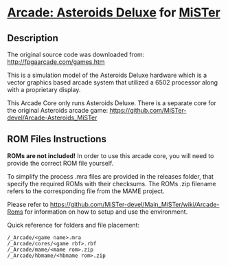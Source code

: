 # [Arcade: Asteroids Deluxe](https://www.arcade-museum.com/game_detail.php?game_id=6940) for [MiSTer](https://github.com/MiSTer-devel/Main_MiSTer/wiki)

## Description

The original source code was downloaded from: http://fpgaarcade.com/games.htm

This is a simulation model of the Asteroids Deluxe hardware which is a vector graphics based arcade system that utilized a 6502 processor along with a proprietary display.

This Arcade Core only runs Asteroids Deluxe. There is a separate core for the original Asteroids arcade game: https://github.com/MiSTer-devel/Arcade-Asteroids_MiSTer

## ROM Files Instructions

**ROMs are not included!** In order to use this arcade core, you will need to provide the correct ROM file yourself.

To simplify the process .mra files are provided in the releases folder, that specify the required ROMs with their checksums. The ROMs .zip filename refers to the
corresponding file from the MAME project.

Please refer to https://github.com/MiSTer-devel/Main_MiSTer/wiki/Arcade-Roms for information on how to setup and use the environment.

Quick reference for folders and file placement:

```
/_Arcade/<game name>.mra  
/_Arcade/cores/<game rbf>.rbf  
/_Arcade/mame/<mame rom>.zip  
/_Arcade/hbmame/<hbmame rom>.zip  
```
